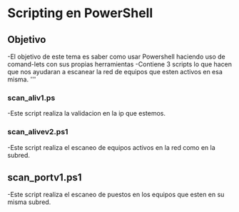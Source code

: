 # Scripting en PowerShell
## Objetivo
-El objetivo de este tema es saber como usar Powershell haciendo uso de comand-lets con sus propias herramientas
-Contiene 3 scripts lo que hacen que nos ayudaran a escanear la red de equipos que esten activos en esa misma.
'''
###  scan_aliv1.ps
-Este script realiza la validacion en la ip que estemos.
### scan_alivev2.ps1
-Este script realiza el escaneo de equipos activos en la red como en la subred.
## scan_portv1.ps1
-Este script realiza el escaneo de puestos en los equipos que esten en su misma subred.
